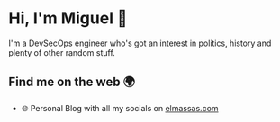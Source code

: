 # Hi, I'm Miguel 👋
I'm a DevSecOps engineer who's got an interest in politics, history and plenty of other random stuff.

## Find me on the web 🌍
- 🌐 Personal Blog with all my socials on [elmassas.com](https://elmassas.com)
